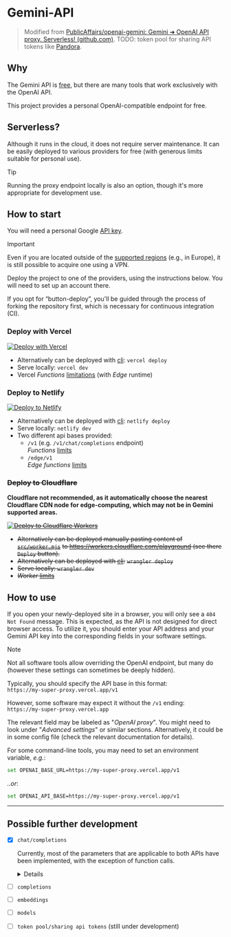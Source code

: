# Gemini-API

>  Modified from [PublicAffairs/openai-gemini: Gemini ➜ OpenAI API proxy. Serverless! (github.com)](https://github.com/PublicAffairs/openai-gemini). TODO: token pool for sharing API tokens like [Pandora](https://shared.oaifree.com/dashboard).

## Why

The Gemini API is [free](https://ai.google.dev/pricing "limits applied!"),
but there are many tools that work exclusively with the OpenAI API.

This project provides a personal OpenAI-compatible endpoint for free.

## Serverless?

Although it runs in the cloud, it does not require server maintenance.
It can be easily deployed to various providers for free
(with generous limits suitable for personal use).

> [!TIP]
> Running the proxy endpoint locally is also an option,
> though it's more appropriate for development use.

## How to start

You will need a personal Google [API key](https://makersuite.google.com/app/apikey).

> [!IMPORTANT]
> Even if you are located outside of the [supported regions](https://ai.google.dev/available_regions#available_regions)
> (e.g., in Europe), it is still possible to acquire one using a VPN.

Deploy the project to one of the providers, using the instructions below.
You will need to set up an account there.

If you opt for “button-deploy”, you'll be guided through the process of forking the repository first,
which is necessary for continuous integration (CI).

### Deploy with Vercel

 [![Deploy with Vercel](https://vercel.com/button)](https://vercel.com/new/clone?repository-url=https://github.com/PublicAffairs/openai-gemini&repository-name=my-openai-gemini)
- Alternatively can be deployed with [cli](https://vercel.com/docs/cli):
  `vercel deploy`
- Serve locally: `vercel dev`
- Vercel _Functions_ [limitations](https://vercel.com/docs/functions/limitations) (with _Edge_ runtime)

### Deploy to Netlify

[![Deploy to Netlify](https://www.netlify.com/img/deploy/button.svg)](https://app.netlify.com/start/deploy?repository=https://github.com/PublicAffairs/openai-gemini&integrationName=integrationName&integrationSlug=integrationSlug&integrationDescription=integrationDescription)
- Alternatively can be deployed with [cli](https://docs.netlify.com/cli/get-started/):
  `netlify deploy`
- Serve locally: `netlify dev`
- Two different api bases provided:
  - `/v1` (e.g. `/v1/chat/completions` endpoint)  
    _Functions_ [limits](https://docs.netlify.com/functions/get-started/?fn-language=js#synchronous-function-2)
  - `/edge/v1`  
    _Edge functions_ [limits](https://docs.netlify.com/edge-functions/limits/)

### ~~Deploy to Cloudflare~~

**Cloudflare not recommended, as it automatically choose the nearest Cloudflare CDN node for edge-computing, which may not be in Gemini supported areas.**

~~[![Deploy to Cloudflare Workers](https://deploy.workers.cloudflare.com/button)](https://deploy.workers.cloudflare.com/?url=https://github.com/PublicAffairs/openai-gemini)~~
- ~~Alternatively can be deployed manually pasting content of [`src/worker.mjs`](../resize-images/src/worker.mjs)~~
  ~~to https://workers.cloudflare.com/playground (see there `Deploy` button).~~
- ~~Alternatively can be deployed with [cli](https://developers.cloudflare.com/workers/wrangler/):~~
  ~~`wrangler deploy`~~
- ~~Serve locally: `wrangler dev`~~
- ~~_Worker_ [limits](https://developers.cloudflare.com/workers/platform/limits/#worker-limits)~~

## How to use
If you open your newly-deployed site in a browser, you will only see a `404 Not Found` message. This is expected, as the API is not designed for direct browser access.
To utilize it, you should enter your API address and your Gemini API key into the corresponding fields in your software settings.

> [!NOTE]
> Not all software tools allow overriding the OpenAI endpoint, but many do
> (however these settings can sometimes be deeply hidden).

Typically, you should specify the API base in this format:  
`https://my-super-proxy.vercel.app/v1`

However, some software may expect it without the `/v1` ending:  
`https://my-super-proxy.vercel.app`

The relevant field may be labeled as "_OpenAI proxy_".
You might need to look under "_Advanced settings_" or similar sections.
Alternatively, it could be in some config file (check the relevant documentation for details).

For some command-line tools, you may need to set an environment variable, _e.g._:
```sh
set OPENAI_BASE_URL=https://my-super-proxy.vercel.app/v1
```
_..or_:
```sh
set OPENAI_API_BASE=https://my-super-proxy.vercel.app/v1
```

---

## Possible further development

- [x] `chat/completions`

  Currently, most of the parameters that are applicable to both APIs have been implemented,
  with the exception of function calls.
  <details>

  - [x] `messages`
      - [x] `content`
      - [x] `role`
          - [x] `system` (=>`system_instruction`)
          - [x] `user`
          - [x] `assistant`
          - [ ] `tool` (v1beta)
      - [ ] `name`
      - [ ] `tool_calls`
  - [x] `model` _(All common OpenAI and Google Gemini API names now correspond to the three Gemini APIs`)_
  - [ ] `frequency_penalty`
  - [ ] `logit_bias`
  - [ ] `logprobs`
  - [ ] `top_logprobs`
  - [x] `max_tokens`
  - [x] `n` (`candidateCount` <8) _n.b.: atm api does not accept >1_
  - [ ] `presence_penalty`
  - [x] `response_format`
  - [ ] `seed`
  - [x] `stop`: string|array (`stopSequences` [1,5])
  - [x] stream
  - [x] `temperature` (0.0 to 2.0 for OpenAI, but Gemini supports up to infinity)
  - [x] `top_p`
  - [ ] `tools` (v1beta)
  - [ ] `tool_choice` (v1beta)
  - [ ] `user`

  </details>
- [ ] `completions`
- [ ] `embeddings`
- [ ] `models`
- [ ] `token pool/sharing api tokens` (still under development)
